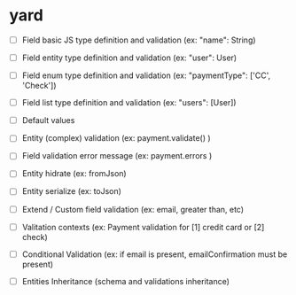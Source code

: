 # yard


- [ ] Field basic JS type definition and validation (ex: "name": String)
- [ ] Field entity type definition and validation (ex: "user": User)
- [ ] Field enum type definition and validation (ex: "paymentType": ['CC', 'Check'])
- [ ] Field list type definition and validation (ex: "users": [User])
- [ ] Default values 
- [ ] Entity (complex) validation (ex: payment.validate() )
- [ ] Field validation error message (ex: payment.errors )
- [ ] Entity hidrate (ex: fromJson)
- [ ] Entity serialize (ex: toJson)
- [ ] Extend / Custom field validation (ex: email, greater than, etc)
- [ ] Valitation contexts (ex: Payment validation for [1] credit card or [2] check)
- [ ] Conditional Validation (ex: if email is present, emailConfirmation must be present)
- [ ] Entities Inheritance (schema and validations inheritance)

